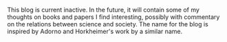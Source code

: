 This blog is current inactive. In the future, it will contain some of my thoughts on books and papers I find interesting, possibly with commentary on the relations between science and society. The name for the blog is inspired by Adorno and Horkheimer's work by a similar name. 
